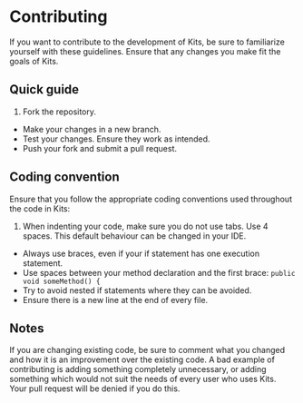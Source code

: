 # Contributing

If you want to contribute to the development of Kits, be sure to familiarize yourself with these guidelines. Ensure that any changes you make fit the goals of Kits.

## Quick guide

1. Fork the repository.
- Make your changes in a new branch.
- Test your changes. Ensure they work as intended.
- Push your fork and submit a pull request.

## Coding convention

Ensure that you follow the appropriate coding conventions used throughout the code in Kits:

1. When indenting your code, make sure you do not use tabs. Use 4 spaces. This default behaviour can be changed in your IDE.
- Always use braces, even if your if statement has one execution statement.
- Use spaces between your method declaration and the first brace: `public void someMethod() {`
- Try to avoid nested if statements where they can be avoided.
- Ensure there is a new line at the end of every file.

## Notes

If you are changing existing code, be sure to comment what you changed and how it is an improvement over the existing code.
A bad example of contributing is adding something completely unnecessary, or adding something which would not suit the needs of every user who uses Kits.
Your pull request will be denied if you do this.
